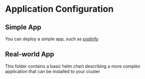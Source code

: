 # Application Configuration

## Simple App

You can deploy a simple app, such as [podinfo](https://github.com/stefanprodan/podinfo) 

## Real-world App

This folder contains a basic helm chart describing a more complex application that can be installed to your cluster
